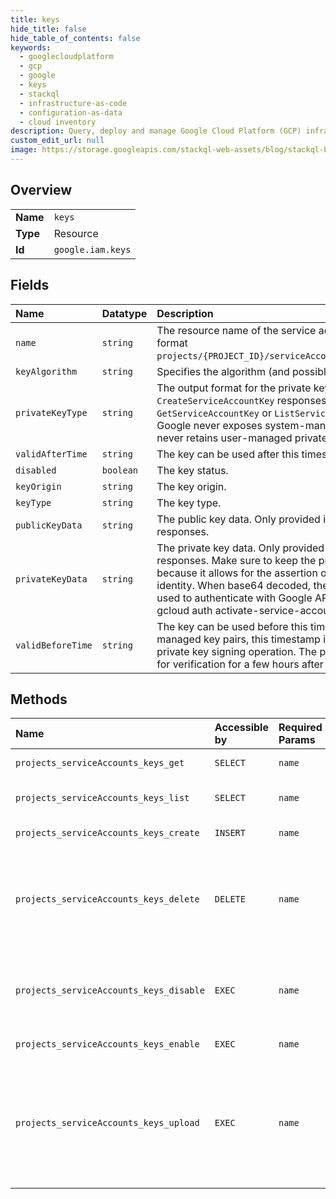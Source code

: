 ```yaml
---
title: keys
hide_title: false
hide_table_of_contents: false
keywords:
  - googlecloudplatform
  - gcp
  - google
  - keys
  - stackql
  - infrastructure-as-code
  - configuration-as-data
  - cloud inventory
description: Query, deploy and manage Google Cloud Platform (GCP) infrastructure and resources using SQL
custom_edit_url: null
image: https://storage.googleapis.com/stackql-web-assets/blog/stackql-blog-post-featured-image.png
---
```

  
    

## Overview
<table><tbody>
<tr><td><b>Name</b></td><td><code>keys</code></td></tr>
<tr><td><b>Type</b></td><td>Resource</td></tr>
<tr><td><b>Id</b></td><td><code>google.iam.keys</code></td></tr>
</tbody></table>

## Fields
| Name | Datatype | Description |
|:-----|:---------|:------------|
| `name` | `string` | The resource name of the service account key in the following format `projects/{PROJECT_ID}/serviceAccounts/{ACCOUNT}/keys/{key}`. |
| `keyAlgorithm` | `string` | Specifies the algorithm (and possibly key size) for the key. |
| `privateKeyType` | `string` | The output format for the private key. Only provided in `CreateServiceAccountKey` responses, not in `GetServiceAccountKey` or `ListServiceAccountKey` responses. Google never exposes system-managed private keys, and never retains user-managed private keys. |
| `validAfterTime` | `string` | The key can be used after this timestamp. |
| `disabled` | `boolean` | The key status. |
| `keyOrigin` | `string` | The key origin. |
| `keyType` | `string` | The key type. |
| `publicKeyData` | `string` | The public key data. Only provided in `GetServiceAccountKey` responses. |
| `privateKeyData` | `string` | The private key data. Only provided in `CreateServiceAccountKey` responses. Make sure to keep the private key data secure because it allows for the assertion of the service account identity. When base64 decoded, the private key data can be used to authenticate with Google API client libraries and with gcloud auth activate-service-account. |
| `validBeforeTime` | `string` | The key can be used before this timestamp. For system-managed key pairs, this timestamp is the end time for the private key signing operation. The public key could still be used for verification for a few hours after this time. |
## Methods
| Name | Accessible by | Required Params | Description |
|:-----|:--------------|:----------------|:------------|
| `projects_serviceAccounts_keys_get` | `SELECT` | `name` | Gets a ServiceAccountKey. |
| `projects_serviceAccounts_keys_list` | `SELECT` | `name` | Lists every ServiceAccountKey for a service account. |
| `projects_serviceAccounts_keys_create` | `INSERT` | `name` | Creates a ServiceAccountKey. |
| `projects_serviceAccounts_keys_delete` | `DELETE` | `name` | Deletes a ServiceAccountKey. Deleting a service account key does not revoke short-lived credentials that have been issued based on the service account key. |
| `projects_serviceAccounts_keys_disable` | `EXEC` | `name` | Disable a ServiceAccountKey. A disabled service account key can be re-enabled with EnableServiceAccountKey. |
| `projects_serviceAccounts_keys_enable` | `EXEC` | `name` | Enable a ServiceAccountKey. |
| `projects_serviceAccounts_keys_upload` | `EXEC` | `name` | Uploads the public key portion of a key pair that you manage, and associates the public key with a ServiceAccount. After you upload the public key, you can use the private key from the key pair as a service account key. |
